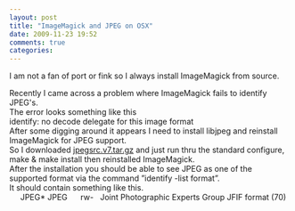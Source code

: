 ```yaml
---
layout: post
title: "ImageMagick and JPEG on OSX"
date: 2009-11-23 19:52
comments: true
categories: 
---
```


<p>I am not a fan of port or fink so I always install ImageMagick from source.</p>

<div>Recently I came across a problem where ImageMagick fails to identify JPEG's.</div>

<div>The error looks something like this</div>

<div>identify: no decode delegate for this image format</div>



<div>After some digging around it appears I need to install libjpeg and reinstall ImageMagick for JPEG support.</div>

<div>So I downloaded <a href="http://www.imagemagick.org/download/delegates/jpegsrc.v7.tar.gz">jpegsrc.v7.tar.gz</a> and just run thru the standard configure, make &amp; make install then reinstalled ImageMagick.</div>

<div>After the installation you should be able to see JPEG as one of the supported format via the command &#8221;identify -list format&#8221;.</div>

<div>It should contain something like this.</div>

<div>     JPEG* JPEG      rw-   Joint Photographic Experts Group JFIF format (70)<p></p></div>
